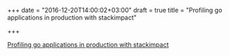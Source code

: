 +++
date = "2016-12-20T14:00:02+03:00"
draft = true
title = "Profiling go applications in production with stackimpact"

+++

<p><a href="https://stackimpact.com/blog/profiling-go-applications-in-production">Profiling go applications in production with stackimpact</a></p>
